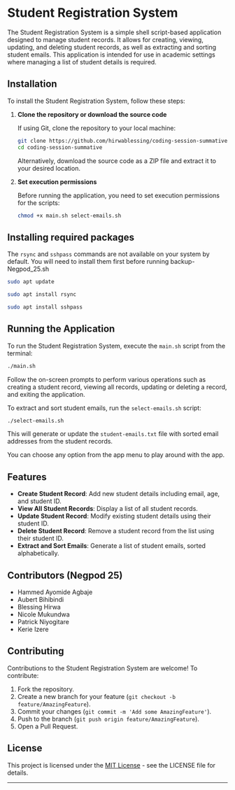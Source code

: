 # Student Registration System

The Student Registration System is a simple shell script-based application designed to manage student records. It allows for creating, viewing, updating, and deleting student records, as well as extracting and sorting student emails. This application is intended for use in academic settings where managing a list of student details is required.

## Installation

To install the Student Registration System, follow these steps:

1. **Clone the repository or download the source code**

   If using Git, clone the repository to your local machine:

   ```bash
   git clone https://github.com/hirwablessing/coding-session-summative
   cd coding-session-summative
   ```

   Alternatively, download the source code as a ZIP file and extract it to your desired location.

2. **Set execution permissions**

   Before running the application, you need to set execution permissions for the scripts:

   ```bash
   chmod +x main.sh select-emails.sh
   ```

## Installing required packages
The `rsync` and `sshpass` commands are not available on your system by default. You will need to install them first before running backup-Negpod_25.sh

```bash
sudo apt update
```

```bash
sudo apt install rsync
```

```bash
sudo apt install sshpass
```

## Running the Application

To run the Student Registration System, execute the `main.sh` script from the terminal:

```bash
./main.sh
```

Follow the on-screen prompts to perform various operations such as creating a student record, viewing all records, updating or deleting a record, and exiting the application.

To extract and sort student emails, run the `select-emails.sh` script:

```bash
./select-emails.sh
```

This will generate or update the `student-emails.txt` file with sorted email addresses from the student records.

You can choose any option from the app menu to play around with the app.

## Features

- **Create Student Record**: Add new student details including email, age, and student ID.
- **View All Student Records**: Display a list of all student records.
- **Update Student Record**: Modify existing student details using their student ID.
- **Delete Student Record**: Remove a student record from the list using their student ID.
- **Extract and Sort Emails**: Generate a list of student emails, sorted alphabetically.

## Contributors (Negpod 25)

- Hammed Ayomide Agbaje
- Aubert Bihibindi
- Blessing Hirwa
- Nicole Mukundwa
- Patrick Niyogitare
- Kerie Izere 

## Contributing

Contributions to the Student Registration System are welcome! To contribute:

1. Fork the repository.
2. Create a new branch for your feature (`git checkout -b feature/AmazingFeature`).
3. Commit your changes (`git commit -m 'Add some AmazingFeature'`).
4. Push to the branch (`git push origin feature/AmazingFeature`).
5. Open a Pull Request.

## License

This project is licensed under the [MIT License](LICENSE.txt) - see the LICENSE file for details.

---

